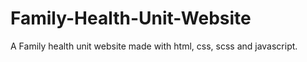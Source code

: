 # Family-Health-Unit-Website
A Family health unit website made with html, css, scss and javascript.
